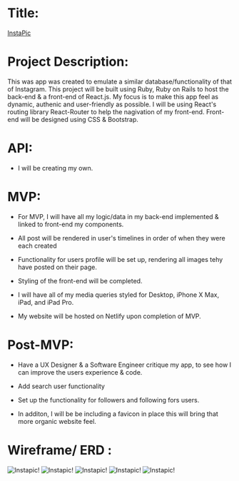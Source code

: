 # Title:

[InstaPic](#)

# Project Description:

This was app was created to emulate a similar database/functionality of that of Instagram. This project will be built using Ruby, Ruby on Rails to host the back-end & a front-end of React.js. My focus is to make this app feel as dynamic, authenic and user-friendly as possible. I will be using React's routing library React-Router to help the nagivation of my front-end. Front-end will be designed using CSS & Bootstrap.

# API:

- I will be creating my own.

# MVP:

- For MVP, I will have all my logic/data in my back-end implemented & linked to front-end my components.

- All post will be rendered in user's timelines in order of when they were each created

- Functionality for users profile will be set up, rendering all images tehy have posted on their page.

- Styling of the front-end will be completed.

- I will have all of my media queries styled for Desktop, iPhone X Max, iPad, and iPad Pro.

- My website will be hosted on Netlify upon completion of MVP.

# Post-MVP:

- Have a UX Designer & a Software Engineer critique my app, to see how I can improve the users experience & code.

- Add search user functionality

- Set up the functionality for followers and following fors users.

- In additon, I will be be including a favicon in place this will bring that more organic website feel.

# Wireframe/ ERD :

![Instapic!](https://res.cloudinary.com/dzwjxdnjs/image/upload/v1589138313/iPhoto_ERD_tjnn9q.png)
![Instapic!](https://res.cloudinary.com/dzwjxdnjs/image/upload/v1589146481/Web_1920_1_ekqxuy.png)
![Instapic!](https://res.cloudinary.com/dzwjxdnjs/image/upload/v1589146487/Web_1920_2_iomcfe.png)
![Instapic!](https://res.cloudinary.com/dzwjxdnjs/image/upload/v1589146492/Web_1920_3_u82ari.png)
![Instapic!](https://res.cloudinary.com/dzwjxdnjs/image/upload/v1589146495/Web_1920_5_oeoajz.png)
